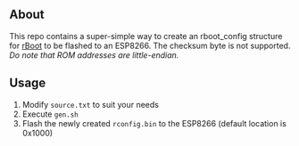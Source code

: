 ## About

This repo contains a super-simple way to create an rboot_config structure for [rBoot](https://github.com/raburton/rboot) to be flashed to an ESP8266. The checksum byte is not supported. *Do note that ROM addresses are little-endian.*

## Usage

1. Modify `source.txt` to suit your needs
2. Execute `gen.sh`
3. Flash the newly created `rconfig.bin` to the ESP8266 (default location is 0x1000)
